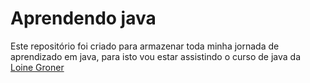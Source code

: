 # Aprendendo java

Este repositório foi criado para armazenar toda minha jornada de aprendizado em java, para isto vou estar assistindo o curso de java da [Loine Groner](https://youtube.com/playlist?list=PLGxZ4Rq3BOBq0KXHsp5J3PxyFaBIXVs3r)
